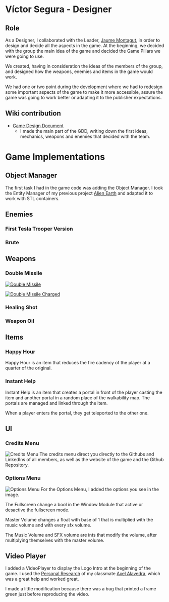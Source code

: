 # Víctor Segura - Designer

## Role

 As a Designer, I collaborated with the Leader, [Jaume Montagut](https://github.com/JaumeMontagut), in order to design and decide all the aspects in the game. At the beginning, we decided with the group the main idea of the game and decided the Game Pillars we were going to use.

We created, having in consideration the ideas of the members of the group, and designed how the weapons, enemies and items in the game would work.

We had one or two point during the development where we had to redesign some important aspects of the game to make it more accessible, assure the game was going to work better or adapting it to the publisher expectations.

## Wiki contribution

* [Game Design Document](https://github.com/gamificalostudio/Tankerfield/wiki/Game-Design-Document)
	* I made the main part of the GDD, writing down the first ideas, mechanics, weapons and enemies that decided with the team.
 
# Game Implementations

## Object Manager
The first task I had in the game code was adding the Object Manager. I took the Entity Manager of my previous project [Alien Earth](https://github.com/VictorSegura99/Alien_Earth) and adapted it to work with STL containers.

## Enemies

### First Tesla Trooper Version
### Brute

## Weapons
 
### Double Missile 

[![Double Missile](https://img.youtube.com/vi/W6fsnRjkULc/0.jpg)](https://www.youtube.com/watch?v=W6fsnRjkULc)

[![Double Missile Charged](https://img.youtube.com/vi/Axyet1AsBhY/0.jpg)](https://www.youtube.com/watch?v=Axyet1AsBhY)


### Healing Shot
### Weapon Oil

## Items
### Happy Hour
Happy Hour is an item that reduces the fire cadency of the player at a quarter of the original.

### Instant Help
Instant Help is an item that creates a portal in front of the player casting the item and another portal in a random place of the walkability map. The portals are managed and linked through the item. 

When a player enters the portal, they get teleported to the other one.
## UI
### Credits Menu
![Credits Menu](https://github.com/gamificalostudio/Tankerfield/blob/master/docs/V%C3%ADctor_Contributions_docs/Credits%20Menu.jpg?raw=true)
The credits menu direct you directly to the Githubs and LinkedIns of all members, as well as the website of the game and the Github Repository.

### Options Menu
![Options Menu](https://github.com/gamificalostudio/Tankerfield/blob/master/docs/V%C3%ADctor_Contributions_docs/Options%20Menu.jpg?raw=true)
For the Options Menu, I added the options you see in the image.

The Fullscreen change a bool in the Window Module that active or desactive the fullscreen mode.

Master Volume changes a float with base of 1 that is multiplied with the music volume and with every sfx volume.

The Music Volume and SFX volume are ints that modify the volume, after multiplying themselves with the master volume.

## Video Player

I added a VideoPlayer to display the Logo Intro at the beginning of the game. I used the [Personal Research](https://github.com/AxelAlavedra/Video-Player-Research) of my classmate [Axel Alavedra](https://github.com/AxelAlavedra), which was a great help and worked great.

I made a little modification because there was a bug that printed a frame green just before reproducing the video.
﻿
